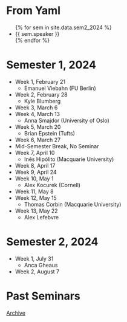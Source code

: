 
# From Yaml 

<ul>
{% for sem in site.data.sem2_2024 %}
    <li> {{ sem.speaker }}
    </li>
{% endfor %}
</ul>

# Semester 1, 2024

* Week 1, February 21 
  * Emanuel Viebahn (FU Berlin)
* Week 2, February 28
  * Kyle Blumberg
* Week 3, March 6
* Week 4, March 13 
  * Anna Smajdor (University of Oslo)
* Week 5, March 20
  * Brian Epstein  (Tufts)
* Week 6, March 27
* Mid-Semester Break, No Seminar
* Week 7, April 10
  * Inês Hipólito (Macquarie University)
* Week 8, April 17
* Week 9, April 24 
* Week 10, May 1
  * Alex Kocurek (Cornell)
* Week 11, May 8
* Week 12, May 15
  * Thomas Corbin (Macquarie University)
* Week 13, May 22
  * Alex Lefebvre

# Semester 2, 2024

* Week 1, July 31
  * Anca Gheaus
* Week 2, August 7


# Past Seminars 

[Archive](archive.html)

